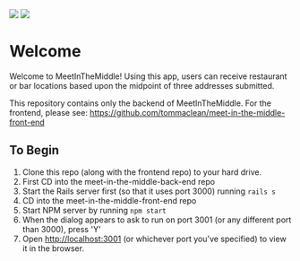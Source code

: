 <img src="https://i.imgur.com/BqXmkN4.png" />
<img src="https://i.imgur.com/6sT247n.gif" />

# Welcome

Welcome to MeetInTheMiddle! Using this app, users can receive restaurant or bar locations based upon the midpoint of three addresses submitted.

This repository contains only the backend of MeetInTheMiddle. For the frontend, please see:
https://github.com/tommaclean/meet-in-the-middle-front-end

## To Begin

1. Clone this repo (along with the frontend repo) to your hard drive.
2. First CD into the meet-in-the-middle-back-end repo
3. Start the Rails server first (so that it uses port 3000) running `rails s`
4. CD into the meet-in-the-middle-front-end repo
5. Start NPM server by running `npm start`
6. When the dialog appears to ask to run on port 3001 (or any different port than 3000), press 'Y'
7. Open [http://localhost:3001](http://localhost:3001) (or whichever port you've specified) to view it in the browser.



